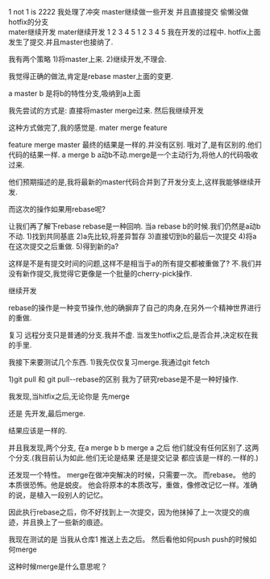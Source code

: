 1 not 1 is 2222 我处理了冲突  master继续做一些开发  并且直接提交 偷懒没做hotfix的分支  
mater继续开发
mater继续开发
1 2 3 4 5
1 2 3 4 5
我在开发的过程中.
hotfix上面发生了提交.并且master也接纳了.

我有两个策略
1)将master上来.
2)继续开发,不理会.

我觉得正确的做法,肯定是rebase master上面的变更.

a master b 是将b的特性分支,吸纳到a上面

我先尝试的方式是:
    直接将master merge过来.
    然后我继续开发
    
这种方式做完了,我的感觉是.
mater merge feature 

feature merge master
最终的结果是一样的.并没有区别.
哦对了,是有区别的.他们代码的结果一样.
a merge b a动b不动.merge是一个主动行为,将他人的代码吸收过来.


他们预期描述的是,我将最新的master代码合并到了开发分支上,这样我能够继续开发.

而这次的操作如果用rebase呢?

让我们再了解下rebase
rebase是一种回响.
当a rebase b的时候.我们仍然是a动b不动.
1)找到共同基底
2)a先比较,将差异暂存
3)直接切到b的最后一次提交
4)将a在这次提交之后重做.
5)得到新的a?

这样是不是有提交时间的问题,这样不是相当于a的所有提交都被重做了?
不.我们并没有新作提交,我觉得它更像是一个批量的cherry-pick操作.

继续开发

rebase的操作是一种变节操作,他的确摒弃了自己的肉身,在另外一个精神世界进行的重做.


复习
远程分支只是普通的分支.我并不虚.
当发生hotfix之后,是否合并,决定权在我的手里.

我接下来要测试几个东西.
1)我先仅仅复习merge.我通过git fetch

1)git pull 和 git pull--rebase的区别
我为了研究rebase是不是一种好操作.

我发现,当hitfix之后,无论你是
先merge

还是
先开发,最后merge.

结果应该是一样的.

并且我发现,两个分支,
在a merge b
b merge a 之后
他们就没有任何区别了.这两个分支.(我目前认为如此.他们无论是结果 还是提交记录 都应该是一样的.一样的.)


还发现一个特性。
merge在做冲突解决的时候，只需要一次。
而rebase。
他的本质很恐怖。他是蜕皮。
他会将原本的本质改写，重做，像修改记忆一样。准确的说，是植入一段别人的记忆。

因此执行rebase之后，你不好找到上一次提交，因为他抹掉了上一次提交的痕迹，并且换上了一些新的痕迹。

我现在测试的是
当我从仓库1 推送上去之后。
然后看他如何push  push的时候如何merge

这种时候merge是什么意思呢？
